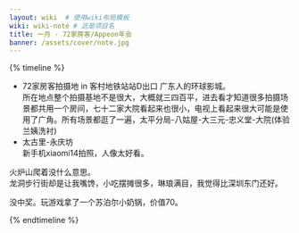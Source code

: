 ```yaml
---
layout: wiki  # 使用wiki布局模板
wiki: wiki-note # 这是项目名
title: 一月 - 72家房客/Appeon年会
banner: /assets/cover/note.jpg
---
```


{% timeline %}
<!-- node 2024.1.1 元旦@广州 -->
- 72家房客拍摄地 in 客村地铁站站D出口
广东人的环球影城。  
所在地点整个拍摄基地不是很大，大概就三四百平，进去看才知道很多拍摄场景都共用一个房间，七十二家大院看起来也很小，电视上看起来很大可能是使用了广角。所有场景都逛了一遍，太平分局-八姑屋-大三元-忠义堂-大院(体验兰姨洗衬)
- 太古里-永庆坊  
新手机xiaomi14拍照，人像太好看。 

<!-- node 2024.1.20 火炉山-龙洞步行街 -->
火炉山爬着没什么意思。  
龙洞步行街却是让我嘴馋，小吃摆摊很多，琳琅满目，我觉得比深圳东门还好。 

<!-- node 2024.1.26 Appeon年会 -->
没中奖。玩游戏拿了一个苏泊尔小奶锅，价值70。

{% endtimeline %}

